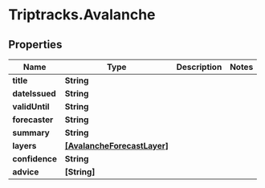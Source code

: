 # Triptracks.Avalanche

## Properties

Name | Type | Description | Notes
------------ | ------------- | ------------- | -------------
**title** | **String** |  | 
**dateIssued** | **String** |  | 
**validUntil** | **String** |  | 
**forecaster** | **String** |  | 
**summary** | **String** |  | 
**layers** | [**[AvalancheForecastLayer]**](AvalancheForecastLayer.md) |  | 
**confidence** | **String** |  | 
**advice** | **[String]** |  | 


